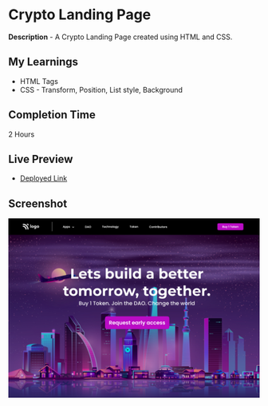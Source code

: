 # Crypto Landing Page
**Description** - A Crypto Landing Page created using HTML and CSS.

## My Learnings
- HTML Tags
- CSS - Transform, Position, List style, Background

## Completion Time
2 Hours

## Live Preview
- [Deployed Link](https://graceful-pithivier-24af48.netlify.app/)

## Screenshot
![Thumbnail](./5.png)